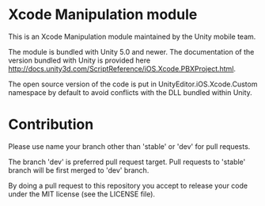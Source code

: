 Xcode Manipulation module
=========================

This is an Xcode Manipulation module maintained by the Unity mobile team.

The module is bundled with Unity 5.0 and newer. The documentation of the version bundled with 
Unity is provided here http://docs.unity3d.com/ScriptReference/iOS.Xcode.PBXProject.html.

The open source version of the code is put in UnityEditor.iOS.Xcode.Custom namespace by 
default to avoid conflicts with the DLL bundled within Unity.

Contribution
============

Please use name your branch other than 'stable' or 'dev' for pull requests.

The branch 'dev' is preferred pull request target. Pull requests to 'stable' branch will be first 
merged to 'dev' branch.

By doing a pull request to this repository you accept to release your code under the MIT
license (see the LICENSE file).
